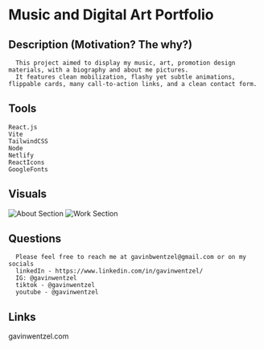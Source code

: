 # **Music and Digital Art Portfolio**
  
## **Description (Motivation? The why?)**
      This project aimed to display my music, art, promotion design materials, with a biography and about me pictures.
      It features clean mobilization, flashy yet subtle animations, flippable cards, many call-to-action links, and a clean contact form.
      
## **Tools <a id="cleaning"></a>**

    React.js
    Vite
    TailwindCSS
    Node
    Netlify
    ReactIcons
    GoogleFonts
      
## **Visuals <a id="visuals"></a>** 
  ![About Section](./public/AboutSection.png)
  ![Work Section](./public/WorkSection.png)
  
## **Questions <a id="questions"></a>**
      Please feel free to reach me at gavinbwentzel@gmail.com or on my socials
      linkedIn - https://www.linkedin.com/in/gavinwentzel/
      IG: @gavinwentzel
      tiktok - @gavinwentzel
      youtube - @gavinwentzel

## **Links <a id="links"></a>**

gavinwentzel.com

